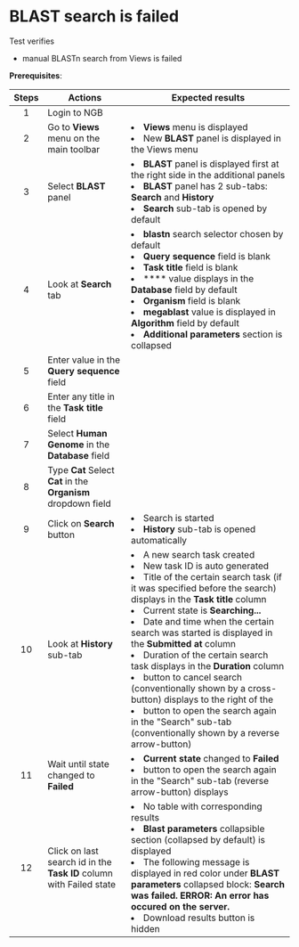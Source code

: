 # BLAST search is failed

Test verifies
 - manual BLASTn search from Views is failed

**Prerequisites**:


| Steps | Actions | Expected results |
| :---: | --- | --- |
| 1 | Login to NGB | |
| 2 | Go to  **Views** menu on the main toolbar| <li> **Views** menu is displayed <li> New **BLAST** panel is displayed in the Views menu |
| 3 | Select **BLAST** panel | <li>**BLAST** panel is displayed first at the right side in the additional panels <li> **BLAST** panel has 2 sub-tabs: **Search** and **History** <li> **Search** sub-tab is opened by default |
| 4 | Look at **Search** tab| <li> **blastn** search selector chosen by default <li> **Query sequence** field is blank <li> **Task title** field is blank <li> **** value displays in the **Database** field by default <li> **Organism** field is blank <li> **megablast** value is displayed in **Algorithm** field by default  <li> **Additional parameters** section is collapsed 
| 5 | Enter value in the **Query sequence** field | | 
| 6 | Enter any title in the **Task title** field | | 
| 7 | Select **Human Genome** in the **Database** field|| 
| 8 | Type **Cat** Select **Cat** in the **Organism** dropdown field| |
| 9| Click on **Search** button|  <li> Search is started <li> **History** sub-tab is opened automatically |
| 10|  Look at **History** sub-tab | <li> A new search task created  <li> New task ID is auto generated <li> Title of the certain search task (if it was specified before the search) displays in the **Task title** column <li> Current state is **Searching...** <li>  Date and time when the certain search was started is displayed in the **Submitted at** column <li> Duration of the certain search task displays in the **Duration** column <li> button to cancel search (conventionally shown by a cross-button) displays to the right of the  <li>  button to open the search again in the "Search" sub-tab (conventionally shown by a reverse arrow-button) |
| 11| Wait until state changed to **Failed**| <li> **Current state** changed to **Failed** <li> button to open the search again in the "Search" sub-tab (reverse arrow-button) displays |
| 12| Click on last search id in the **Task ID** column with Failed state| <li> No table with corresponding results <li> **Blast parameters** collapsible section (collapsed by default) is displayed <li> The following message is displayed in red color under **BLAST parameters** collapsed block: **Search was failed. ERROR: An error has occured on the server.** <li> Download results button is hidden |